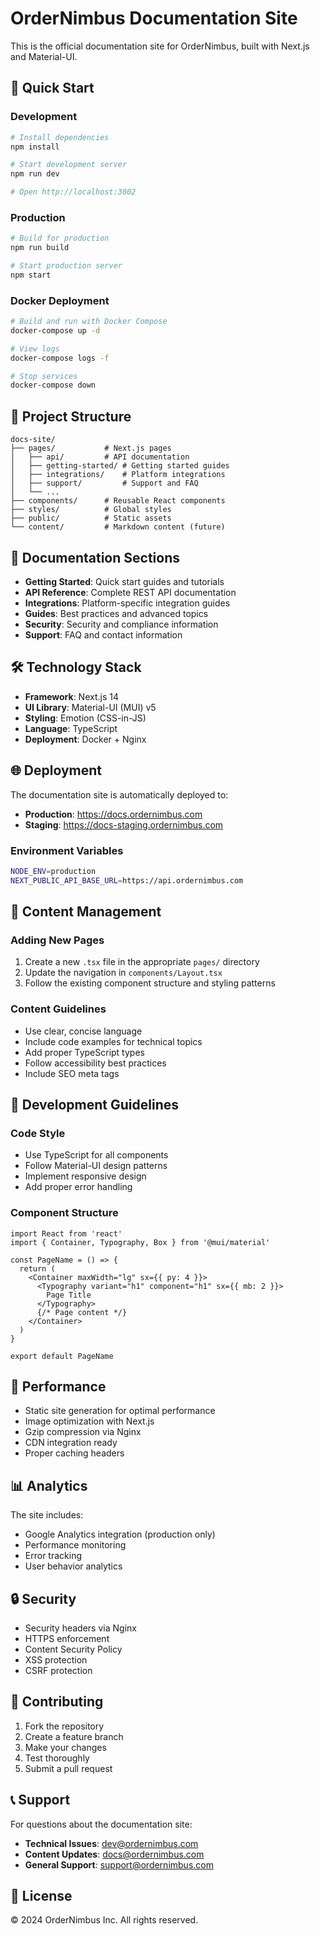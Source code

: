 # OrderNimbus Documentation Site

This is the official documentation site for OrderNimbus, built with Next.js and Material-UI.

## 🚀 Quick Start

### Development

```bash
# Install dependencies
npm install

# Start development server
npm run dev

# Open http://localhost:3002
```

### Production

```bash
# Build for production
npm run build

# Start production server
npm start
```

### Docker Deployment

```bash
# Build and run with Docker Compose
docker-compose up -d

# View logs
docker-compose logs -f

# Stop services
docker-compose down
```

## 📁 Project Structure

```
docs-site/
├── pages/           # Next.js pages
│   ├── api/         # API documentation
│   ├── getting-started/ # Getting started guides
│   ├── integrations/    # Platform integrations
│   ├── support/         # Support and FAQ
│   └── ...
├── components/      # Reusable React components
├── styles/          # Global styles
├── public/          # Static assets
└── content/         # Markdown content (future)
```

## 📖 Documentation Sections

- **Getting Started**: Quick start guides and tutorials
- **API Reference**: Complete REST API documentation
- **Integrations**: Platform-specific integration guides
- **Guides**: Best practices and advanced topics
- **Security**: Security and compliance information
- **Support**: FAQ and contact information

## 🛠️ Technology Stack

- **Framework**: Next.js 14
- **UI Library**: Material-UI (MUI) v5
- **Styling**: Emotion (CSS-in-JS)
- **Language**: TypeScript
- **Deployment**: Docker + Nginx

## 🌐 Deployment

The documentation site is automatically deployed to:
- **Production**: https://docs.ordernimbus.com
- **Staging**: https://docs-staging.ordernimbus.com

### Environment Variables

```bash
NODE_ENV=production
NEXT_PUBLIC_API_BASE_URL=https://api.ordernimbus.com
```

## 📝 Content Management

### Adding New Pages

1. Create a new `.tsx` file in the appropriate `pages/` directory
2. Update the navigation in `components/Layout.tsx`
3. Follow the existing component structure and styling patterns

### Content Guidelines

- Use clear, concise language
- Include code examples for technical topics
- Add proper TypeScript types
- Follow accessibility best practices
- Include SEO meta tags

## 🔧 Development Guidelines

### Code Style

- Use TypeScript for all components
- Follow Material-UI design patterns
- Implement responsive design
- Add proper error handling

### Component Structure

```tsx
import React from 'react'
import { Container, Typography, Box } from '@mui/material'

const PageName = () => {
  return (
    <Container maxWidth="lg" sx={{ py: 4 }}>
      <Typography variant="h1" component="h1" sx={{ mb: 2 }}>
        Page Title
      </Typography>
      {/* Page content */}
    </Container>
  )
}

export default PageName
```

## 🚀 Performance

- Static site generation for optimal performance
- Image optimization with Next.js
- Gzip compression via Nginx
- CDN integration ready
- Proper caching headers

## 📊 Analytics

The site includes:
- Google Analytics integration (production only)
- Performance monitoring
- Error tracking
- User behavior analytics

## 🔒 Security

- Security headers via Nginx
- HTTPS enforcement
- Content Security Policy
- XSS protection
- CSRF protection

## 🤝 Contributing

1. Fork the repository
2. Create a feature branch
3. Make your changes
4. Test thoroughly
5. Submit a pull request

## 📞 Support

For questions about the documentation site:
- **Technical Issues**: dev@ordernimbus.com  
- **Content Updates**: docs@ordernimbus.com
- **General Support**: support@ordernimbus.com

## 📄 License

© 2024 OrderNimbus Inc. All rights reserved.